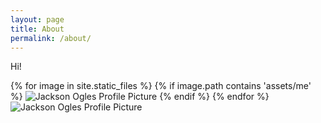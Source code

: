 ```yaml
---
layout: page
title: About
permalink: /about/
---
```

Hi!

{% for image in site.static_files %}
  {% if image.path contains 'assets/me' %}
    <img src="{{ image.path }}" alt="Jackson Ogles Profile Picture">
  {% endif %}
{% endfor %}
<img src="me.jpeg" alt="Jackson Ogles Profile Picture" />

<!-- This is the base Jekyll theme. You can find out more info about customizing your Jekyll theme, as well as basic Jekyll usage documentation at [jekyllrb.com](https://jekyllrb.com/)

You can find the source code for Minima at GitHub:
[jekyll][jekyll-organization] /
[minima](https://github.com/jekyll/minima)

You can find the source code for Jekyll at GitHub:
[jekyll][jekyll-organization] /
[jekyll](https://github.com/jekyll/jekyll)


[jekyll-organization]: https://github.com/jekyll -->
